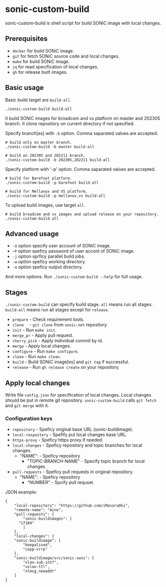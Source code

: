 # sonic-custom-build

sonic-custom-build is shell script for build SONiC image with local changes.


## Prerequisites

- `docker` for build SONiC image.
- `git` for fetch SONiC source code and local changes.
- `make` for build SONiC image.
- `jq` for read specification of local changes.
- `gh` for release built images.


## Basic usage

Basic build target are `build-all`.

```
./sonic-custom-build build-all
```

It build SONiC images for broadcom and vs platform on master and 202305 branch.
It clone repository on current directory if not specified.

Specify branch[es] with `-b` option.  Comma saparated values are accepted.

```
# build only on master branch.
./sonic-custom-build -b master build-all

# build on 202305 and 202211 branch.
./sonic-custom-build -b 202305,202211 build-all
```


Specify platform with '-p' option.  Comma saparated values are accepted.

```
# build for Barefoot platform.
./sonic-custom-build -p barefoot build-all

# build for Mellanox and VS platform.
./sonic-custom-build -p mellanox,vs build-all
```

To upload build images, use target `all`.

```
# build broadcom and vs images and upload release on your repository.
./sonic-custom-build all
```

## Advanced usage

- `-U` option specify user account of SONiC image.
- -`P` option speficy password of user accont of SONiC image.
- `-j` option sprficy parallel build jobs.
- `-w` option speficy working directory.
- `-o` option speficy output directory.

And more options.  Run `./sonic-custom-build --help` for full usage.


## Stages

`./sonic-custom-build` can specify build stage.  `all` means run all stages.
`build-all` means run all stages except for `release`.

- `prepare`     - Check requirement tools.
- `clone  `     - `git clone` from `sonic-net` repository.
- `init`        - Run `make init`.
- `merge_pr`    - Apply pull request.
- `cherry_pick` - Apply individual commit by id.
- `merge`       - Apply local changes.
- `configure`   - Run `make configure`.
- `clean`       - Run `make clean`.
- `build`       - Build SONiC image[es] and `git tag` if successful.
- `release`     - Run `gh release create` on your repository.


## Apply local changes

Write file `config.json` for specification of local changes.
Local changes should be put in remote git repository.
`sonic-custom-build` calls `git fetch` and `git merge` with it.

### Configuration keys

- `repository` - Speficy original base URL (sonic-buildimage).
- `local-respoitory` - Spefify put local changes base URL.
- `https-proxy` - Speficy https proxy if needed.
- `local-changes` - Speficy repository and topic branches for local changes.
  - "NAME": - Speficy repository
    - "TOPIC-BRANCH-NAME" - Specify topic branch for local changes.
- `pull-requests` - Speficy pull requests in original repository.
  - "NAME": - Speficy repository
    - "NUMBER" - Spcify pull requset.

JSON example:

```
{
    "local-repository": "https://github.com/iMasaruOki",
    "remote-name": "mine",
    "pull-requests": {
        "sonic-buildimages": [
	  "17104"
        ]
    },
    "local-changes": {
	"sonic-buildimage": [
	    "keepalived",
	    "copp-vrrp"
	],
	"sonic-buildimage/src/sonic-swss": [
	    "vlan-sub-intf",
	    "vxlan-ttl",
	    "nlmsg_newaddr"
	]
}
```

